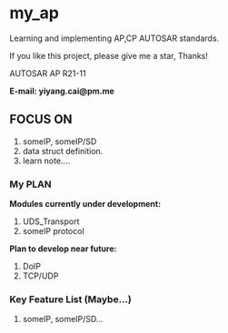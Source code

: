 # my_ap

Learning and implementing AP,CP AUTOSAR standards.

If you like this project, please give me a star, Thanks!

AUTOSAR AP R21-11

__E-mail: yiyang.cai@pm.me__

## FOCUS ON
1. someIP, someIP/SD
2. data struct definition.
3. learn note....

### My PLAN
__Modules currently under development:__ 
1. UDS_Transport 
2. someIP protocol

__Plan to develop near future:__
1. DoIP
2. TCP/UDP

### Key Feature List (Maybe...)
1. someIP, someIP/SD...
